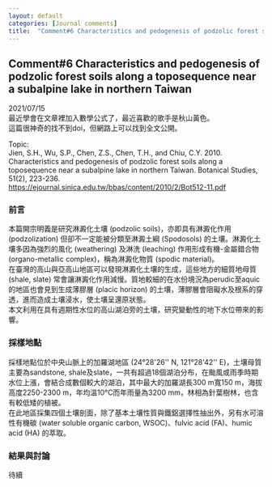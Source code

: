 ```yaml
---
layout: default
categories: [Journal comments]
title:  "Comment#6 Characteristics and pedogenesis of podzolic forest soils along a toposequence near a subalpine lake in northern Taiwan"
---  
```

## Comment#6 Characteristics and pedogenesis of podzolic forest soils along a toposequence near a subalpine lake in northern Taiwan  
2021/07/15  
最近學會在文章裡加入數學公式了，最近喜歡的歌手是秋山黃色。  
這篇很神奇的找不到doi，但網路上可以找到全文公開。  
  
Topic:  
Jien, S.H., Wu, S.P., Chen, Z.S., Chen, T.H., and Chiu, C.Y. 2010. Characteristics and pedogenesis of podzolic forest soils along a toposequence near a subalpine lake in northern Taiwan. Botanical Studies, 51(2), 223-236.  
<a href="https://ejournal.sinica.edu.tw/bbas/content/2010/2/Bot512-11.pdf" target="_blank">https://ejournal.sinica.edu.tw/bbas/content/2010/2/Bot512-11.pdf</a>  
  
### 前言  
本篇開宗明義是研究淋澱化土壤 (podzolic soils)，亦即具有淋澱化作用 (podzolization) 但卻不一定能被分類至淋澱土綱 (Spodosols) 的土壤。淋澱化土壤多因為強烈的風化 (weathering) 及淋洗 (leaching) 作用形成有機-金屬錯合物 (organo-metallic complex)，稱為淋澱化物質 (spodic material)。  
在臺灣的高山與亞高山地區可以發現淋澱化土壤的生成，這些地方的細質地母質 (shale, slate) 常會讓淋澱化作用減慢。質地較細的在水份境況為perudic至aquic的地區也會見到生成薄膠層 (placic horizon) 的土壤，薄膠層會阻礙水及根系的穿透，進而造成土壤浸水，使土壤呈還原狀態。  
本文利用在具有週期性水位的高山湖泊旁的土壤，研究變動性的地下水位帶來的影響。  
  
### 採樣地點  
採樣地點位於中央山脈上的加羅湖地區 (24&deg;28'26'' N, 121&deg;28'42'' E)，土壤母質主要為sandstone, shale及slate，一共有超過18個湖泊分布，在颱風或雨季時期水位上漲，會結合成數個較大的湖泊，其中最大的加羅湖長300 m寬150 m，海拔高度2250-2300 m，年均溫10&deg;C而年雨量為3200 mm，林相為針葉樹林，也含有較低矮的植被。  
在此地區採集四個土壤剖面，除了基本土壤性質與鐵鋁選擇性抽出外，另有水可溶性有機碳 (water soluble organic carbon, WSOC)、fulvic acid (FA)、humic acid (HA) 的萃取。  
  
### 結果與討論  
待續
